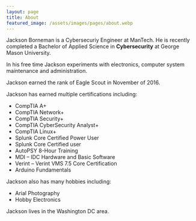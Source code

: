 ```yaml
---
layout: page
title: About
featured_image: /assets/images/pages/about.webp
---
```


Jackson Borneman is a Cybersecuriy Engineer at ManTech. He is recently completed a Bachelor of Applied Science in **Cybersecurity** at George Mason University.  
  
In his free time Jackson experiments with electronics, computer system maintenance and administration.

Jackson earned the rank of Eagle Scout in November of 2016. 

Jackson has earned multiple certifications including: 
- CompTIA A+
- CompTIA Network+
- CompTIA Security+
- CompTIA CyberSecurity Analyst+
- CompTIA Linux+
- Splunk Core Certified Power User
- Splunk Core Certified user
- AutoPSY 8-Hour Training
- MDI – IDC Hardware and Basic Software
- Verint – Verint VMS 7.5 Core Certification
- Arduino Fundamentals

Jackson also has many hobbies including:
- Arial Photography
- Hobby Electronics

Jackson lives in the Washington DC area.

<!-- 
Charles Lavoie is a senior developer from Vilnius, Lithuania. After graduating from The College with a degree in **Computer Science**, he worked for three small web shops where he honed his development skills and love for JavaScript.

His work has been recognized by Communication Arts, IBM, How, ID, IdN, AIGA, Effie, Archive, Graphis, AdFed and Rockport. **Net** magazine named him a person to watch in 2018.

>The world always seems brighter when you’ve just made something that wasn’t there before. <cite>Neil Gaiman</cite>

As a hobby, Daniel authors the most influential JavaScript blog in Lithuania with over 100,000 page views a month. He lives in Vilnius with his beautiful wife, two boys and one girl.

*Thank You for reading!*
-->
